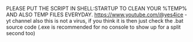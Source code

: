 PLEASE PUT THE SCRIPT IN SHELL:STARTUP
TO CLEAN YOUR %TEMP% AND ALSO TEMP FILES EVERYDAY.
https://www.youtube.com/@yes4ice - yt channel
also this is not a virus, if you think it is then
just check the .bat source code
(.exe is recommended for no console to show up for a split second too)
